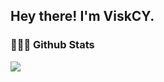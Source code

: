 <h2> Hey there! I'm ViskCY. </h2>

<h3> 👨🏻‍💻 Github Stats </h3>

<img src="https://github-readme-stats.vercel.app/api?username=ViskCY&show_icons=true&theme=radical&title_color=8E2DE2&text_color=fff&icon_color=8E2DE2">
